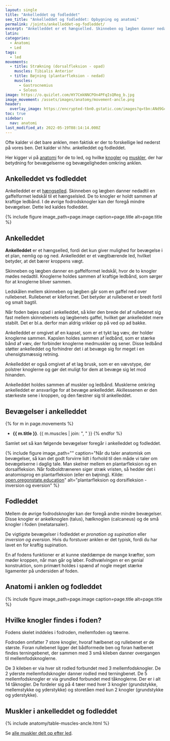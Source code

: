 ```yaml
---
layout: single
title: "Ankelleddet og fodleddet"
seo_title: "Ankelleddet og fodleddet: Opbygning og anatomi"
permalink: /joints/ankelleddet-og-fodleddet/
excerpt: "Ankelleddet er et hængselled. Skinneben og lægben danner nedadtil en gaffelformet ledskål til et hængselsled. De to knogler er holdt sammen af kraftige ledbånd. I de øvrige fodrodsknogler kan der foregå mindre bevægelser. Dette led kaldes fodleddet."
latin:
categories:
  - Anatomi
  - Led
tags:
  - led
movements:
  - title: Strækning (dorsalfleksion - opad)
    muscles: Tibialis Anterior
  - title: Bøjning (plantarfleksion - nedad)
    muscles:
      - Gastrocnemius
      - Soleus
image: https://o.quizlet.com/HY7CmkNNCPOn4PFqIsQReg_b.jpg
image_movement: /assets/images/anatomy/movement-ancle.png
header:
  overlay_image: https://encrypted-tbn0.gstatic.com/images?q=tbn:ANd9GcTrqNXjmfE7vW6n-dMuY28ulyi3ZgxTkXAV34bp2t25ynDjPexTeg&s
toc: true
sidebar:
  nav: anatomi
last_modified_at: 2022-05-19T08:14:14.000Z
---
```


Ofte kalder vi det bare anklen, men faktisk er der to forskellige led nederst på vores ben. Det kalder vi hhv. ankelleddet og fodleddet.

Her kigger vi på [anatomi](/anatomi/) for de to led, og hvilke [knogler](/knogler/) og [muskler](/muskler/), der har betydning for bevægelserne og bevægeligheden omkring anklen.

## Ankelleddet vs fodleddet

Ankelleddet er et [hængselled](/led/). Skinneben og lægben danner nedadtil en gaffelformet ledskål til et hængselsled. De to knogler er holdt sammen af kraftige ledbånd. I de øvrige fodrodsknogler kan der foregå mindre bevægelser. Dette led kaldes fodleddet.

{% include figure image_path=page.image caption=page.title alt=page.title %}

## Ankelleddet

**Ankelleddet** er et hængselled, fordi det kun giver mulighed for bevægelse i et plan, nemlig op og ned. Ankelleddet er et vægtbærende led, hvilket betyder, at det bærer kroppens vægt.

Skinneben og lægben danner en gaffelformet ledskål, hvor de to knogler mødes nedadtil. Knoglerne holdes sammen af kraftige ledbånd, som sørger for at knoglerne bliver sammen.

Ledskålen mellem skinneben og lægben går som en gaffel ned over rullebenet. Rullebenet er kileformet. Det betyder at rullebenet er bredt fortil og smalt bagtil.

Når foden bøjes opad i ankelleddet, så kiler den brede del af rullebenet sig fast mellem skinnebenets og lægbenets gaffel, hvilket gør ankelleddet mere stabilt. Det er bl.a. derfor man aldrig vrikker op på ved op ad bakke.

Ankelleddet er omgivet af en kapsel, som er et tykt lag væv, der holder knoglerne sammen. Kapslen holdes sammen af ledbånd, som er stærke bånd af væv, der forbinder knoglerne medmuskler og sener. Disse ledbånd støtter ankelleddet og forhindrer det i at bevæge sig for meget i en uhensigtsmæssig retning.

Ankelleddet er også omgivet af et lag brusk, som er en vævstype, der polstrer knoglerne og gør det muligt for dem at bevæge sig let mod hinanden.

Ankelleddet holdes sammen af muskler og ledbånd. Musklerne omkring ankelleddet er ansvarlige for at bevæge ankelleddet. Akillessenen er den stærkeste sene i kroppen, og den fæstner sig til ankelleddet.

## Bevægelser i ankelleddet

{% for m in page.movements %}
- **{{ m.title }}**.
  {{ m.muscles | join: ", " }}
{% endfor %}

Samlet set så kan følgende bevægelser foregår i ankelleddet og fodleddet.

{% include figure image_path="" caption="Når du taler anatomisk om bevægelser, så kan det godt forvirre lidt i forhold til den måde vi taler om bevægelserne i daglig tale. Man skelner mellem en plantarfleksion og en dorsalfleksion. Når fodboldtræneren siger stræk vristen, så hedder det i anatomisprog en plantarfleksion (eller en bøjning). Kilde: [open.oregonstate.education](https://open.oregonstate.education/aandp/chapter/9-5-types-of-body-movements/)" alt="plantarfleksion og dorsifleksion - inversion og eversion" %}

## Fodleddet

Mellem de øvrige fodrodsknogler kan der foregå andre mindre bevægelser. Disse knogler er ankelknoglen (talus), hælknoglen (calcaneus) og de små knogler i foden (metatarsaler).

De vigtigste bevægelser i fodleddet er _pronation og supination_ eller _inversion og eversion_. Hvis du forstuver anklen er det typisk, fordi du har lavet en for kraftig supination.

En af fodens funktioner er at kunne støddæmpe de mange kræfter, som møder kroppen, når man går og løber. Fodhvælvingen er en genial konstruktion, som primært holdes i spænd af nogle meget stærke ligamenter på undersiden af foden.

## Anatomi i anklen og fodleddet

{% include figure image_path=page.image caption=page.title alt=page.title %}

## Hvilke knogler findes i foden?

Fodens skelet inddeles i fodroden, mellemfoden og tæerne.

Fodroden omfatter 7 store knogler, hvoraf hælbenet og rullebenet er de største. Foran rullebenet ligger det bådformede ben og foran hælbenet findes terningebenet, der sammen med 3 små kileben danner overgangen til mellemfodsknoglerne. 

De 3 kileben er via hver sit rodled forbundet med 3 mellemfodsknogler. De 2 yderste mellemfodsknogler danner rodled med terningbenet. De 5 mellemfodsknogler er via grundled forbundet med tåknoglerne. Der er i alt 14 tåknogler. De fordeler sig på 4 tæer med hver 3 knogler (grundstykke, mellemstykke og yderstykke) og storetåen med kun 2 knogler (grundstykke og yderstykke).

## Muskler i ankelleddet og fodleddet

{% include anatomy/table-muscles-ancle.html %}

Se [alle muskler delt op efter led](/led/).
